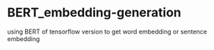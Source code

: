# BERT_embedding-generation
using BERT of tensorflow version to get word embedding or sentence embedding
